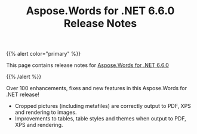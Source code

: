 ﻿---
title: Aspose.Words for .NET 6.6.0 Release Notes
articleTitle: Aspose.Words for .NET 6.6.0 Release Notes
linktitle: Aspose.Words for .NET 6.6.0 Release Notes
description: "Aspose.Words for .NET 6.6.0 Release Notes – the latest updates and fixes."
type: docs
weight: 20
url: /net/aspose-words-for-net-6-6-0-release-notes/
---

{{% alert color="primary" %}}

This page contains release notes for [Aspose.Words for .NET 6.6.0](https://downloads.aspose.com/words/net/new-releases/aspose.words-for-.net-6.6.0/)

{{% /alert %}}

Over 100 enhancements, fixes and new features in this Aspose.Words for .NET release!

- Cropped pictures (including metafiles) are correctly output to PDF, XPS and rendering to images.
- Improvements to tables, table styles and themes when output to PDF, XPS and rendering.
